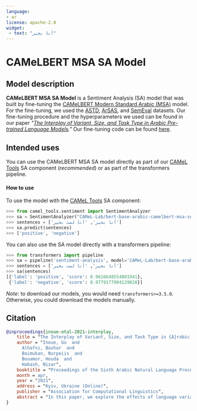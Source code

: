 ```yaml
---
language: 
- ar
license: apache-2.0
widget:
 - text: "أنا بخير"
---
```

# CAMeLBERT MSA SA Model
## Model description
**CAMeLBERT MSA SA Model** is a Sentiment Analysis (SA) model that was built by fine-tuning the [CAMeLBERT Modern Standard Arabic (MSA)](https://huggingface.co/CAMeL-Lab/bert-base-arabic-camelbert-msa/) model.
For the fine-tuning, we used the [ASTD](https://aclanthology.org/D15-1299.pdf), [ArSAS](http://lrec-conf.org/workshops/lrec2018/W30/pdf/22_W30.pdf), and [SemEval](https://aclanthology.org/S17-2088.pdf) datasets.
Our fine-tuning procedure and the hyperparameters we used can be found in our paper *"[The Interplay of Variant, Size, and Task Type in Arabic Pre-trained Language Models](https://arxiv.org/abs/2103.06678)."* Our fine-tuning code can be found [here](https://github.com/CAMeL-Lab/CAMeLBERT).

## Intended uses
You can use the CAMeLBERT MSA SA model directly as part of our [CAMeL Tools](https://github.com/CAMeL-Lab/camel_tools) SA component (*recommended*) or as part of the transformers pipeline.
#### How to use
To use the model with the [CAMeL Tools](https://github.com/CAMeL-Lab/camel_tools) SA component:
```python
>>> from camel_tools.sentiment import SentimentAnalyzer
>>> sa = SentimentAnalyzer("CAMeL-Lab/bert-base-arabic-camelbert-msa-sentiment")
>>> sentences = ['أنا بخير', 'أنا لست بخير']
>>> sa.predict(sentences)
>>> ['positive', 'negative']
```
You can also use the SA model directly with a transformers pipeline:
```python
>>> from transformers import pipeline
>>> sa = pipeline('sentiment-analysis', model='CAMeL-Lab/bert-base-arabic-camelbert-msa-sentiment')
>>> sentences = ['أنا بخير', 'أنا لست بخير']
>>> sa(sentences)
[{'label': 'positive', 'score': 0.9616648554801941},
 {'label': 'negative', 'score': 0.9779177904129028}]
```
*Note*: to download our models, you would need `transformers>=3.5.0`.
Otherwise, you could download the models manually.

## Citation
```bibtex
@inproceedings{inoue-etal-2021-interplay,
    title = "The Interplay of Variant, Size, and Task Type in {A}rabic Pre-trained Language Models",
    author = "Inoue, Go  and
      Alhafni, Bashar  and
      Baimukan, Nurpeiis  and
      Bouamor, Houda  and
      Habash, Nizar",
    booktitle = "Proceedings of the Sixth Arabic Natural Language Processing Workshop",
    month = apr,
    year = "2021",
    address = "Kyiv, Ukraine (Online)",
    publisher = "Association for Computational Linguistics",
    abstract = "In this paper, we explore the effects of language variants, data sizes, and fine-tuning task types in Arabic pre-trained language models. To do so, we build three pre-trained language models across three variants of Arabic: Modern Standard Arabic (MSA), dialectal Arabic, and classical Arabic, in addition to a fourth language model which is pre-trained on a mix of the three. We also examine the importance of pre-training data size by building additional models that are pre-trained on a scaled-down set of the MSA variant. We compare our different models to each other, as well as to eight publicly available models by fine-tuning them on five NLP tasks spanning 12 datasets. Our results suggest that the variant proximity of pre-training data to fine-tuning data is more important than the pre-training data size. We exploit this insight in defining an optimized system selection model for the studied tasks.",
}
```